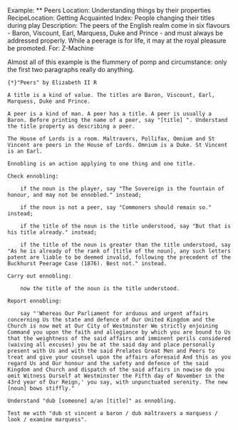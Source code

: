 Example: ** Peers
Location: Understanding things by their properties
RecipeLocation: Getting Acquainted
Index: People changing their titles during play
Description: The peers of the English realm come in six flavours - Baron, Viscount, Earl, Marquess, Duke and Prince - and must always be addressed properly. While a peerage is for life, it may at the royal pleasure be promoted.
For: Z-Machine

  
Almost all of this example is the flummery of pomp and circumstance: only the first two paragraphs really do anything.

  

``` inform7
{*}"Peers" by Elizabeth II R

A title is a kind of value. The titles are Baron, Viscount, Earl, Marquess, Duke and Prince.

A peer is a kind of man. A peer has a title. A peer is usually a Baron. Before printing the name of a peer, say "[title] ". Understand the title property as describing a peer.

The House of Lords is a room. Maltravers, Pollifax, Omnium and St Vincent are peers in the House of Lords. Omnium is a Duke. St Vincent is an Earl.

Ennobling is an action applying to one thing and one title.

Check ennobling:

	if the noun is the player, say "The Sovereign is the fountain of honour, and may not be ennobled." instead;

	if the noun is not a peer, say "Commoners should remain so." instead;

	if the title of the noun is the title understood, say "But that is his title already." instead;

	if the title of the noun is greater than the title understood, say "As he is already of the rank of [title of the noun], any such letters patent are liable to be deemed invalid, following the precedent of the Buckhurst Peerage Case (1876). Best not." instead.

Carry out ennobling:

	now the title of the noun is the title understood.

Report ennobling:

	say "'Whereas Our Parliament for arduous and urgent affairs concerning Us the state and defence of Our United Kingdom and the Church is now met at Our City of Westminster We strictly enjoining Command you upon the faith and allegiance by which you are bound to Us that the weightness of the said affairs and imminent perils considered (waiving all excuses) you be at the said day and place personally present with Us and with the said Prelates Great Men and Peers to treat and give your counsel upon the affairs aforesaid And this as you regard Us and Our honour and the safety and defence of the said Kingdom and Church and dispatch of the said affairs in nowise do you omit Witness Ourself at Westminster the Fifth day of November in the 43rd year of Our Reign,' you say, with unpunctuated serenity. The new [noun] bows stiffly."

Understand "dub [someone] a/an [title]" as ennobling.

Test me with "dub st vincent a baron / dub maltravers a marquess / look / examine marquess".
```

